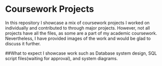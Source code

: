 # Coursework Projects
In this repository I showcase a mix of coursework projects I worked on individually and contributed to through major projects.
However, not all projects have all the files, as some are a part of my academic coursework.
Nevertheless, I have provided images of the work and would be glad to discuss it further.

##What to expect
I showcase work such as Database system design, SQL script files(waiting for approval), and system diagrams.
